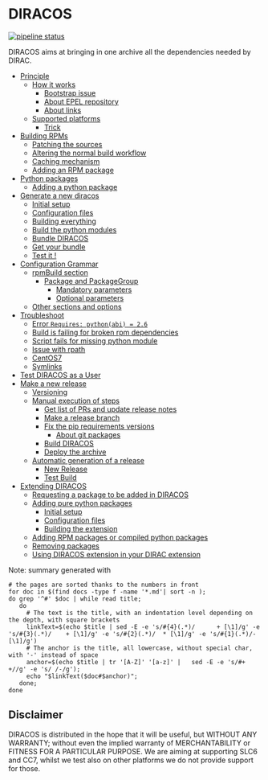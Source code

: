 # DIRACOS

[![pipeline status](https://gitlab.cern.ch/CLICdp/iLCDirac/DIRACOS/badges/master/pipeline.svg)](https://gitlab.cern.ch/CLICdp/iLCDirac/DIRACOS/pipelines)

DIRACOS aims at bringing in one archive all the dependencies needed by DIRAC.


- [ Principle](docs/0_concepts.md#principle)
  * [ How it works](docs/0_concepts.md#how-it-works)
    + [ Bootstrap issue](docs/0_concepts.md#bootstrap-issue)
    + [ About EPEL repository](docs/0_concepts.md#about-epel-repository)
    + [ About links](docs/0_concepts.md#about-links)
  * [ Supported platforms](docs/0_concepts.md#supported-platforms)
    + [ Trick](docs/0_concepts.md#trick)
- [ Building RPMs](docs/10_RPMs.md#building-rpms)
  * [ Patching the sources](docs/10_RPMs.md#patching-the-sources)
  * [ Altering the normal build workflow](docs/10_RPMs.md#altering-the-normal-build-workflow)
  * [ Caching mechanism](docs/10_RPMs.md#caching-mechanism)
  * [ Adding an RPM package](docs/10_RPMs.md#adding-an-rpm-package)
- [ Python packages](docs/20_pythonPackages.md#python-packages)
  * [ Adding a python package](docs/20_pythonPackages.md#adding-a-python-package)
- [ Generate a new diracos](docs/30_generatingDIRACOS.md#generate-a-new-diracos)
  * [ Initial setup](docs/30_generatingDIRACOS.md#initial-setup)
  * [ Configuration files](docs/30_generatingDIRACOS.md#configuration-files)
  * [ Building everything](docs/30_generatingDIRACOS.md#building-everything)
  * [ Build the python modules](docs/30_generatingDIRACOS.md#build-the-python-modules)
  * [ Bundle DIRACOS](docs/30_generatingDIRACOS.md#bundle-diracos)
  * [ Get your bundle](docs/30_generatingDIRACOS.md#get-your-bundle)
  * [ Test it !](docs/30_generatingDIRACOS.md#test-it-!)
- [ Configuration Grammar](docs/40_grammar.md#configuration-grammar)
  * [ rpmBuild section](docs/40_grammar.md#rpmbuild-section)
    + [ Package and PackageGroup](docs/40_grammar.md#package-and-packagegroup)
      + [ Mandatory parameters](docs/40_grammar.md#mandatory-parameters)
      + [ Optional parameters](docs/40_grammar.md#optional-parameters)
  * [ Other sections and options](docs/40_grammar.md#other-sections-and-options)
- [ Troubleshoot](docs/50_troubleshoot.md#troubleshoot)
  * [ Error `Requires: python(abi) = 2.6`](docs/50_troubleshoot.md#error-requires-pythonabi-26)
  * [ Build is failing for broken rpm dependencies](docs/50_troubleshoot.md#build-is-failing-for-broken-rpm-dependencies)
  * [ Script fails for missing python module](docs/50_troubleshoot.md#script-fails-for-missing-python-module)
  * [ Issue with rpath](docs/50_troubleshoot.md#issue-with-rpath)
  * [ CentOS7](docs/50_troubleshoot.md#centos7)
  * [ Symlinks](docs/50_troubleshoot.md#symlinks)
- [ Test DIRACOS as a User](docs/60_useDIRACOS.md#test-diracos-as-a-user)
- [ Make a new release](docs/70_release.md#make-a-new-release)
  * [ Versioning](docs/70_release.md#versioning)
  * [ Manual execution of steps](docs/70_release.md#manual-execution-of-steps)
    + [ Get list of PRs and update release notes](docs/70_release.md#get-list-of-prs-and-update-release-notes)
    + [ Make a release branch](docs/70_release.md#make-a-release-branch)
    + [ Fix the pip requirements versions](docs/70_release.md#fix-the-pip-requirements-versions)
      + [ About git packages](docs/70_release.md#about-git-packages)
    + [ Build DIRACOS](docs/70_release.md#build-diracos)
    + [ Deploy the archive](docs/70_release.md#deploy-the-archive)
  * [ Automatic generation of a release](docs/70_release.md#automatic-generation-of-a-release)
    + [ New Release](docs/70_release.md#new-release)
    + [ Test Build](docs/70_release.md#test-build)
- [ Extending DIRACOS](docs/80_extendingDIRACOS.md#extending-diracos)
  * [ Requesting a package to be added in DIRACOS](docs/80_extendingDIRACOS.md#requesting-a-package-to-be-added-in-diracos)
  * [ Adding pure python packages](docs/80_extendingDIRACOS.md#adding-pure-python-packages)
    + [ Initial setup](docs/80_extendingDIRACOS.md#initial-setup)
    + [ Configuration files](docs/80_extendingDIRACOS.md#configuration-files)
    + [ Building the extension](docs/80_extendingDIRACOS.md#building-the-extension)
  * [ Adding RPM packages or compiled python packages](docs/80_extendingDIRACOS.md#adding-rpm-packages-or-compiled-python-packages)
  * [ Removing packages](docs/80_extendingDIRACOS.md#removing-packages)
  * [ Using DIRACOS extension in your DIRAC extension](docs/80_extendingDIRACOS.md#using-diracos-extension-in-your-dirac-extension)




Note: summary generated with
```
# the pages are sorted thanks to the numbers in front
for doc in $(find docs -type f -name '*.md'| sort -n );
do grep '^#' $doc | while read title;
   do
     # The text is the title, with an indentation level depending on the depth, with square brackets
     linkText=$(echo $title | sed -E -e 's/#{4}(.*)/      + [\1]/g' -e 's/#{3}(.*)/    + [\1]/g' -e 's/#{2}(.*)/  * [\1]/g' -e 's/#{1}(.*)/- [\1]/g')
     # The anchor is the title, all lowercase, without special char, with '-' instead of space
     anchor=$(echo $title | tr '[A-Z]' '[a-z]' |   sed -E -e 's/#+ +//g' -e 's/ /-/g');
     echo "$linkText($doc#$anchor)";
   done;
done

```

## Disclaimer
DIRACOS is distributed in the hope that it will be useful, but WITHOUT ANY WARRANTY; without even the implied warranty of MERCHANTABILITY or FITNESS FOR A PARTICULAR PURPOSE. We are aiming at supporting SLC6 and CC7, whilst we test also on other platforms we do not provide support for those.
